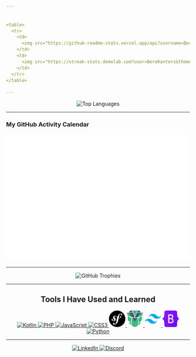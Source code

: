```yaml
---


<table>
  <tr>
    <td>
      <img src="https://github-readme-stats.vercel.app/api?username=BereKanters&show_icons=true&theme=dracula" alt="GitHub Stats" />
    </td>
    <td>
      <img src="https://streak-stats.demolab.com?user=BereKanters&theme=dracula&hide_border=true" alt="GitHub Streak" />
    </td>
  </tr>
</table>

---
```



<p align="center">
  <img src="https://github-readme-stats.vercel.app/api/top-langs/?username=BereKanters&layout=compact&theme=dracula&langs_count=10" alt="Top Languages" />
</p>

---

### My GitHub Activity Calendar
![Isometric Calendar](./metrics.plugin.isocalendar.fullyear.svg)

---

<p align="center">
  <img src="https://github-profile-trophy.vercel.app/?username=BereKanters&theme=dracula&margin-w=10&no-frame=true" alt="GitHub Trophies" />
</p>

---

<h2 align="center">Tools I Have Used and Learned</h2>
<p align="center">
  <a href="https://kotlinlang.org" title="Kotlin" target="_blank">
    <img src="https://cdn.jsdelivr.net/gh/devicons/devicon/icons/kotlin/kotlin-original.svg" alt="Kotlin" width="45" height="45"/>
  </a>
  <a href="https://www.php.net" title="PHP" target="_blank">
    <img src="https://cdn.jsdelivr.net/gh/devicons/devicon/icons/php/php-original.svg" alt="PHP" width="45" height="45"/>
  </a>
  <a href="https://developer.mozilla.org/en-US/docs/Web/JavaScript" title="JavaScript" target="_blank">
    <img src="https://cdn.jsdelivr.net/gh/devicons/devicon/icons/javascript/javascript-original.svg" alt="JavaScript" width="45" height="45"/>
  </a>
  <a href="https://developer.mozilla.org/en-US/docs/Web/CSS" title="CSS3" target="_blank">
    <img src="https://cdn.jsdelivr.net/gh/devicons/devicon/icons/css3/css3-original.svg" alt="CSS3" width="45" height="45"/>
  </a>
  <a href="https://symfony.com/" title="Symfony" target="_blank">
    <img src="assets/icons/symfony.svg" alt="Symfony" width="45" height="45"/>
  </a>
  <a href="https://www.primefaces.org/primevue/" title="PrimeVue" target="_blank">
    <img src="assets/icons/primevue.svg" alt="PrimeVue" width="45" height="45"/>
  </a>
  <a href="https://tailwindcss.com/" title="Tailwind CSS" target="_blank">
    <img src="assets/icons/tailwindcss.svg" alt="Tailwind CSS" width="45" height="45"/>
  </a>
  <a href="https://getbootstrap.com/" title="Bootstrap" target="_blank">
    <img src="assets/icons/bootstrap.svg" alt="Bootstrap" width="45" height="45"/>
  </a>
  <a href="https://www.python.org/" title="Python" target="_blank">
    <img src="https://cdn.jsdelivr.net/gh/devicons/devicon/icons/python/python-original.svg" alt="Python" width="45" height="45"/>
  </a>
</p>



---
<p align="center">
  <a href="https://www.linkedin.com/in/bere-kanters-5018371a4/" target="_blank">
    <img src="https://img.shields.io/badge/LinkedIn-%230077B5.svg?&style=for-the-badge&logo=linkedin&logoColor=white" alt="LinkedIn"/>
  </a>
  <a href="https://discordapp.com/users/18397935023" target="_blank">
    <img src="https://img.shields.io/badge/Discord-%237289DA.svg?&style=for-the-badge&logo=discord&logoColor=white" alt="Discord"/>
  </a>
</p>


